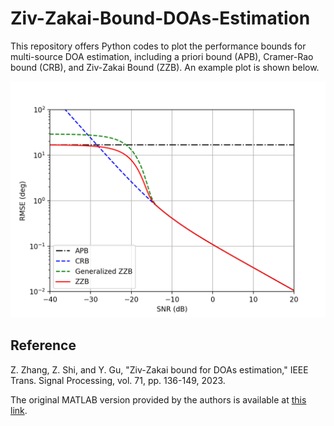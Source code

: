 # Ziv-Zakai-Bound-DOAs-Estimation

This repository offers Python codes to plot the performance bounds for multi-source DOA estimation, including a priori bound (APB), Cramer-Rao bound (CRB), and Ziv-Zakai Bound (ZZB). An example plot is shown below.

![Example Plot](Example.png)

## Reference

Z. Zhang, Z. Shi, and Y. Gu, "Ziv-Zakai bound for DOAs estimation," IEEE Trans. Signal Processing, vol. 71, pp. 136-149, 2023.

The original MATLAB version provided by the authors is available at [this link](https://sites.google.com/view/yujiegu/code).

